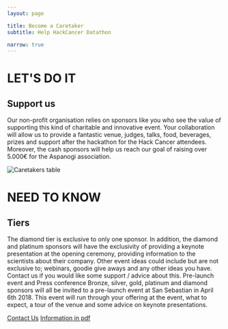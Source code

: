 ```yaml
---
layout: page

title: Become a Caretaker
subtitle: Help HackCancer Datathon

narrow: true
---
```



# LET'S DO IT

## Support us

Our non-profit organisation relies on sponsors like you who see the value of supporting this kind of charitable and innovative event. Your collaboration will allow us to provide a fantastic venue, judges, talks, food, beverages, prizes and support after the hackathon for the Hack Cancer attendees. Moreover, the cash sponsors will help us reach our goal of raising over 5.000€ for the Aspanogi association.


![Caretakers table](/assets/img/sponsors_table.svg "Caretakers table")

# NEED TO KNOW

## Tiers
The diamond tier is exclusive to only one sponsor. In addition, the diamond and platinum sponsors will have the exclusivity of providing a keynote presentation at the opening ceremony, providing information to the scientists about their company.
Other event ideas could include but are not exclusive to; webinars, goodie give aways and any other ideas you have. Contact us if you would like some support / advice about this. Pre-launch event and Press conference Bronze, silver, gold, platinum and diamond sponsors will all be invited to a pre-launch event at San Sebastian in April 6th 2018. This event will run through your offering at the event, what to expect, a tour of the venue and some advice on keynote presentations.

<a class="button button--large" href="/contact/">Contact Us</a> <a class="button button--large button--text" href="/assets/img/sponsors.pdf">Information in pdf</a>
